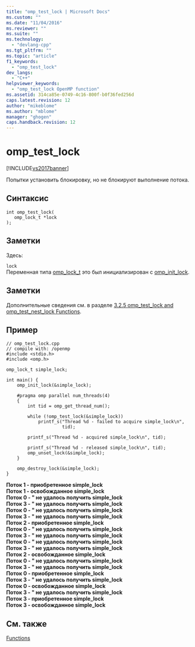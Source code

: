 ```yaml
---
title: "omp_test_lock | Microsoft Docs"
ms.custom: ""
ms.date: "11/04/2016"
ms.reviewer: ""
ms.suite: ""
ms.technology: 
  - "devlang-cpp"
ms.tgt_pltfrm: ""
ms.topic: "article"
f1_keywords: 
  - "omp_test_lock"
dev_langs: 
  - "C++"
helpviewer_keywords: 
  - "omp_test_lock OpenMP function"
ms.assetid: 314ca85e-0749-4c16-800f-b0f36fed256d
caps.latest.revision: 12
author: "mikeblome"
ms.author: "mblome"
manager: "ghogen"
caps.handback.revision: 12
---
```

# omp_test_lock
[!INCLUDE[vs2017banner](../../../assembler/inline/includes/vs2017banner.md)]

Попытки установить блокировку, но не блокируют выполнение потока.  
  
## Синтаксис  
  
```  
int omp_test_lock(  
   omp_lock_t *lock  
);  
```  
  
## Заметки  
 Здесь:  
  
 `lock`  
 Переменная типа [omp\_lock\_t](../../../parallel/openmp/reference/omp-lock-t.md) это был инициализирован с  [omp\_init\_lock](../../../parallel/openmp/reference/omp-init-lock.md).  
  
## Заметки  
 Дополнительные сведения см. в разделе [3.2.5 omp\_test\_lock and omp\_test\_nest\_lock Functions](../Topic/3.2.5%20omp_test_lock%20and%20omp_test_nest_lock%20Functions.md).  
  
## Пример  
  
```  
// omp_test_lock.cpp  
// compile with: /openmp  
#include <stdio.h>  
#include <omp.h>  
  
omp_lock_t simple_lock;                   
  
int main() {  
    omp_init_lock(&simple_lock);  
  
    #pragma omp parallel num_threads(4)  
    {  
        int tid = omp_get_thread_num();  
  
        while (!omp_test_lock(&simple_lock))  
            printf_s("Thread %d - failed to acquire simple_lock\n",  
                     tid);  
  
        printf_s("Thread %d - acquired simple_lock\n", tid);  
  
        printf_s("Thread %d - released simple_lock\n", tid);  
        omp_unset_lock(&simple_lock);  
    }  
  
    omp_destroy_lock(&simple_lock);  
}  
```  
  
  **Поток 1 \- приобретенное simple\_lock**  
**Поток 1 \- освобожданное simple\_lock**  
**Поток 0 \- " не удалось получить simple\_lock**  
**Поток 3 \- " не удалось получить simple\_lock**  
**Поток 0 \- " не удалось получить simple\_lock**  
**Поток 3 \- " не удалось получить simple\_lock**  
**Поток 2 \- приобретенное simple\_lock**  
**Поток 0 \- " не удалось получить simple\_lock**  
**Поток 3 \- " не удалось получить simple\_lock**  
**Поток 0 \- " не удалось получить simple\_lock**  
**Поток 3 \- " не удалось получить simple\_lock**  
**Поток 2 \- освобожданное simple\_lock**  
**Поток 0 \- " не удалось получить simple\_lock**  
**Поток 3 \- " не удалось получить simple\_lock**  
**Поток 0 \- приобретенное simple\_lock**  
**Поток 3 \- " не удалось получить simple\_lock**  
**Поток 0 \- освобожданное simple\_lock**  
**Поток 3 \- " не удалось получить simple\_lock**  
**Поток 3 \- приобретенное simple\_lock**  
**Поток 3 \- освобожданное simple\_lock**   
## См. также  
 [Functions](../../../parallel/openmp/reference/openmp-functions.md)